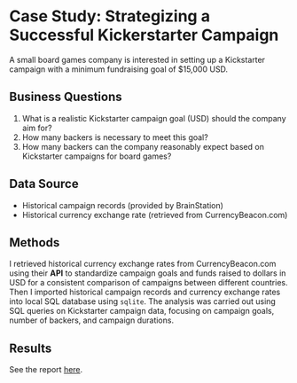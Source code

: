 # Case Study: Strategizing a Successful Kickerstarter Campaign

A small board games company is interested in setting up a Kickstarter campaign with a minimum fundraising goal of $15,000 USD. 

## Business Questions
1. What is a realistic Kickstarter campaign goal (USD) should the company aim for?
2. How many backers is necessary to meet this goal?
3. How many backers can the company reasonably expect based on Kickstarter campaigns for board games?

## Data Source
- Historical campaign records (provided by BrainStation)
- Historical currency exchange rate (retrieved from CurrencyBeacon.com)

## Methods
I retrieved historical currency exchange rates from CurrencyBeacon.com using their **API** to standardize campaign goals and funds raised to dollars in USD for a consistent comparison of campaigns between different countries. Then I imported historical campaign records and currency exchange rates into local SQL database using `sqlite`. The analysis was carried out using SQL queries on Kickstarter campaign data, focusing on campaign goals, number of backers, and campaign durations.

## Results
See the report [here](https://github.com/alicewchen/kickstarter-case-study/blob/main/report/report.md).
